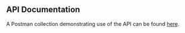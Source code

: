 ## API Documentation

A Postman collection demonstrating use of the API can be found [here](https://github.com/CDCgov/dibbs-query-connector/blob/main/src/app/assets/DIBBs_Query_Connector_API.postman_collection.json).